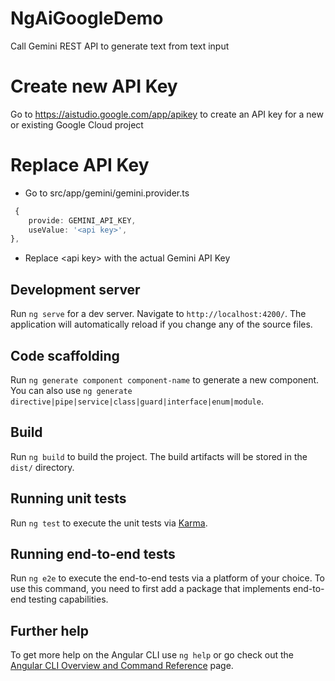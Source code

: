 # NgAiGoogleDemo

Call Gemini REST API to generate text from text input

# Create new API Key

Go to https://aistudio.google.com/app/apikey to create an API key for a new or existing Google Cloud project

# Replace API Key

- Go to src/app/gemini/gemini.provider.ts

```typescript
 {
    provide: GEMINI_API_KEY,
    useValue: '<api key>',
},
```

-  Replace &lt;api key&gt; with the actual Gemini API Key

## Development server

Run `ng serve` for a dev server. Navigate to `http://localhost:4200/`. The application will automatically reload if you change any of the source files.

## Code scaffolding

Run `ng generate component component-name` to generate a new component. You can also use `ng generate directive|pipe|service|class|guard|interface|enum|module`.

## Build

Run `ng build` to build the project. The build artifacts will be stored in the `dist/` directory.

## Running unit tests

Run `ng test` to execute the unit tests via [Karma](https://karma-runner.github.io).

## Running end-to-end tests

Run `ng e2e` to execute the end-to-end tests via a platform of your choice. To use this command, you need to first add a package that implements end-to-end testing capabilities.

## Further help

To get more help on the Angular CLI use `ng help` or go check out the [Angular CLI Overview and Command Reference](https://angular.io/cli) page.

